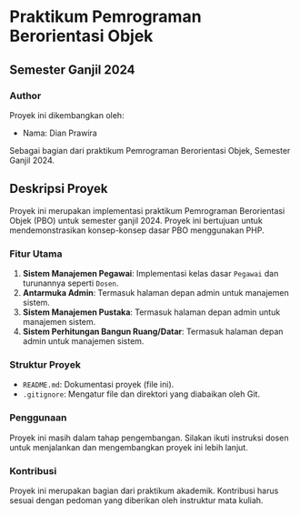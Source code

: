 # Praktikum Pemrograman Berorientasi Objek
## Semester Ganjil 2024
### Author

Proyek ini dikembangkan oleh:

- Nama: Dian Prawira

Sebagai bagian dari praktikum Pemrograman Berorientasi Objek, Semester Ganjil 2024.

## Deskripsi Proyek

Proyek ini merupakan implementasi praktikum Pemrograman Berorientasi Objek (PBO) untuk semester ganjil 2024. Proyek ini bertujuan untuk mendemonstrasikan konsep-konsep dasar PBO menggunakan PHP.

### Fitur Utama

1. **Sistem Manajemen Pegawai**: Implementasi kelas dasar `Pegawai` dan turunannya seperti `Dosen`.
2. **Antarmuka Admin**: Termasuk halaman depan admin untuk manajemen sistem.
2. **Sistem Manajemen Pustaka**: Termasuk halaman depan admin untuk manajemen sistem.
2. **Sistem Perhitungan Bangun Ruang/Datar**: Termasuk halaman depan admin untuk manajemen sistem.


### Struktur Proyek

- `README.md`: Dokumentasi proyek (file ini).
- `.gitignore`: Mengatur file dan direktori yang diabaikan oleh Git.

### Penggunaan

Proyek ini masih dalam tahap pengembangan. Silakan ikuti instruksi dosen untuk menjalankan dan mengembangkan proyek ini lebih lanjut.

### Kontribusi

Proyek ini merupakan bagian dari praktikum akademik. Kontribusi harus sesuai dengan pedoman yang diberikan oleh instruktur mata kuliah.

